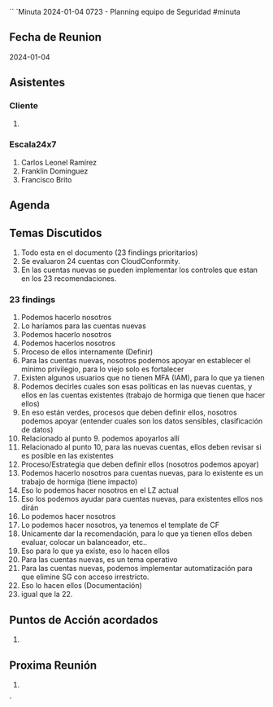 ``
`Minuta 2024-01-04 0723 - Planning equipo de Seguridad
#minuta
## Fecha de Reunion
2024-01-04

## Asistentes

### Cliente
1. 
### Escala24x7
1. Carlos Leonel Ramírez
2. Franklin Dominguez
3. Francisco Brito

## Agenda

## Temas Discutidos
1.  Todo esta en el documento (23 findiings prioritarios)
2. Se evaluaron 24 cuentas con CloudConformity.
3. En las cuentas nuevas se pueden implementar los controles que estan en los 23 recomendaciones.

### 23 findings
1. Podemos hacerlo nosotros
2. Lo haríamos para las cuentas nuevas
3. Podemos hacerlo nosotros
4. Podemos hacerlos nosotros
5. Proceso de ellos internamente (Definir)
6. Para las cuentas nuevas, nosotros podemos apoyar en establecer el mínimo privilegio, para lo viejo solo es fortalecer
7. Existen algunos usuarios que no tienen MFA (IAM), para lo que ya tienen
8. Podemos decirles cuales son esas políticas en las nuevas cuentas, y ellos en las cuentas existentes (trabajo de hormiga que tienen que hacer ellos)
9. En eso están verdes, procesos que deben definir ellos, nosotros podemos apoyar (entender cuales son los datos sensibles, clasificación de datos)
10. Relacionado al punto 9. podemos apoyarlos allí
11. Relacionado al punto 10, para las nuevas cuentas, ellos deben revisar si es posible en las existentes
12. Proceso/Estrategia que deben definir ellos (nosotros podemos apoyar)
13. Podemos hacerlo nosotros para cuentas nuevas, para lo existente es un trabajo de hormiga (tiene impacto)
14. Eso lo podemos hacer nosotros en el LZ actual
15. Eso los podemos ayudar para cuentas nuevas, para existentes ellos nos dirán
16. Lo podemos hacer nosotros
17. Lo podemos hacer nosotros, ya tenemos el template de CF
18. Unicamente dar la recomendación, para lo que ya tienen ellos deben evaluar, colocar un balanceador, etc..
19. Eso para lo que ya existe, eso lo hacen ellos
20. Para las cuentas nuevas, es un tema operativo
21. Para las cuentas nuevas, podemos implementar automatización para que elimine SG con acceso irrestricto.
22. Eso lo hacen ellos (Documentación)
23. igual que la 22.

## Puntos de Acción acordados
1. 

## Proxima Reunión
1.  

`
